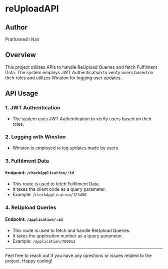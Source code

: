 # reUploadAPI

## Author
Prathamesh Nair

## Overview
This project utilizes APIs to handle ReUpload Queries and fetch Fulfilment Data. The system employs JWT Authentication to verify users based on their roles and utilizes Winston for logging user updates.

## API Usage

### 1. JWT Authentication
- The system uses JWT Authentication to verify users based on their roles.

### 2. Logging with Winston
- Winston is employed to log updates made by users.

### 3. Fulfilment Data
#### Endpoint: `/checkApplication/:id`
- This route is used to fetch Fulfilment Data.
- It takes the client code as a query parameter.
- Example: `/checkApplication/123456`

### 4. ReUpload Queries
#### Endpoint: `/application/:id`
- This route is used to fetch and handle ReUpload Queries.
- It takes the application number as a query parameter.
- Example: `/application/789012`


---
Feel free to reach out if you have any questions or issues related to the project. Happy coding!
